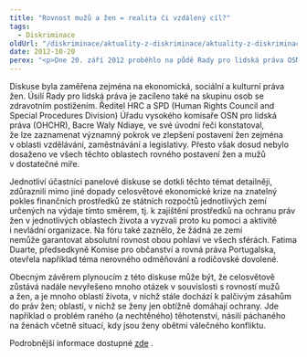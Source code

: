 ```yaml
---
title: "Rovnost mužů a žen = realita či vzdálený cíl?"
tags:
  - Diskriminace
oldUrl: "/diskriminace/aktuality-z-diskriminace/aktuality-z-diskriminace-2012/rovnost-muzu-a-zen-realita-ci-vzdaleny-cil/"
date: 2012-10-20
perex: "<p>Dne 20. září 2012 proběhlo na půdě Rady pro lidská práva OSN (Human Rights Council) každoroční diskusní fórum na téma lidských práv a posilování práv žen v rámci OSN.</p>"
---
```


<!-- imported from the old website -->

<p class="align-blok">Diskuse byla zaměřena zejména na ekonomická, sociální a kulturní práva žen. Úsilí Rady pro lidská práva je zacíleno také na skupinu osob se zdravotním postižením. Ředitel HRC a SPD (Human Rights Council and Special Procedures Division) Úřadu vysokého komisaře OSN pro lidská práva (OHCHR), Bacre Waly Ndiaye, ve své úvodní řeči konstatoval, že lze zaznamenat významný pokrok ve zlepšení postavení žen zejména v oblasti vzdělávání, zaměstnávání a legislativy. Přesto však dosud nebylo dosaženo ve všech těchto oblastech rovného postavení žen a mužů v dostatečné míře.</p><p class="align-blok">Jednotliví účastníci panelové diskuse se dotkli těchto témat detailněji, zdůraznili mimo jiné dopady celosvětové ekonomické krize na znatelný pokles finančních prostředků ze státních rozpočtů jednotlivých zemí určených na výdaje tímto směrem, tj. k zajištění prostředků na ochranu práv žen v jednotlivých oblastech života a vyzvali proto ku pomoci a aktivitě i nevládní organizace. Na fóru také zaznělo, že žádná ze zemí nemůže garantovat absolutní rovnost obou pohlaví ve všech sférách. Fatima Duarte, předsedkyně Komise pro občanství a rovná práva Portugalska, otevřela například téma nerovného odměňování a rodičovské dovolené. </p><p class="align-blok">Obecným závěrem plynoucím z této diskuse může být, že celosvětově zůstává nadále nevyřešeno mnoho otázek v souvislosti s rovností mužů a žen, a je mnoho oblastí života, v nichž stále dochází k palčivým zásahům do práv žen; oblastí, v nichž se ženy jen obtížně domáhají ochrany. Jde například o problém raného (a nechtěného) těhotenství, násilí páchaného na ženách včetně situací, kdy jsou ženy obětmi válečného konfliktu.</p><p>Podrobnější informace dostupné <a title="Otevření do nového okna" href="http://www.ohchr.org/EN/NewsEvents/Pages/DisplayNews.aspx?NewsID=12554&amp;LangID=E" target="_blank">zde</a> . </p>

